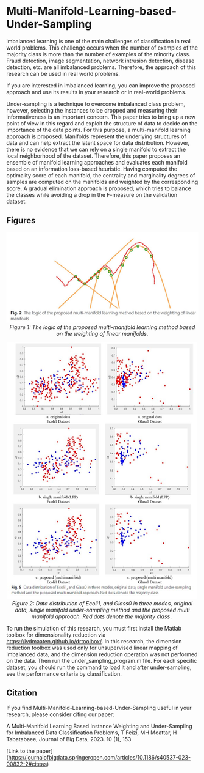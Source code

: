 # Multi-Manifold-Learning-based-Under-Sampling

imbalanced learning is one of the main challenges of classification in real world problems. 
This challenge occurs when the number of examples of the majority class is more than the number of examples of the minority class.
Fraud detection, image segmentation, network intrusion detection, disease detection, etc. are all imbalanced problems.
Therefore, the approach of this research can be used in real world problems.

If you are interested in imbalanced learning, 
you can improve the proposed approach and use its results in your research or in real-world problems.


Under-sampling is a technique to overcome imbalanced class problem, however, 
selecting the instances to be dropped and measuring their informativeness is an important concern. 
This paper tries to bring up a new point of view in this regard and exploit the structure of data to decide on the importance of the data points.
For this purpose, a multi-manifold learning approach is proposed. 
Manifolds represent the underlying structures of data and can help extract the latent space for data distribution.
However, there is no evidence that we can rely on a single manifold to extract the local neighborhood of the dataset.
Therefore, this paper proposes an ensemble of manifold learning approaches and evaluates each manifold based on an information loss-based heuristic. 
Having computed the optimality score of each manifold, the centrality and marginality degrees of samples are computed on the manifolds and weighted by the corresponding score.
A gradual elimination approach is proposed, which tries to balance the classes while avoiding a drop in the F-measure on the validation dataset.

## Figures

<p align="center">
  <img src="3.jpg" >
  <br>
  <em>Figure 1: The logic of the proposed multi-manifold learning method based on the weighting of linear manifolds.</em>
</p>

<p align="center">
  <img src="5.jpg" style="width:500px;">
  <br>
  <em>Figure 2: Data distribution of Ecoli1, and Glass0 in three modes, original data, single manifold under-sampling
method and the proposed multi manifold approach. Red dots denote the majority class ‎‎.</em>
</p>


To run the simulation of this research, you must first install the Matlab toolbox for dimensionality reduction 
via https://lvdmaaten.github.io/drtoolbox/.
In this research, the dimension reduction toolbox was used only for unsupervised linear mapping of imbalanced data,
and the dimension reduction operation was not performed on the data.
Then run the under_sampling_program.m file. 
For each specific dataset, you should run the command to load it and after under-sampling,
see the performance criteria by classification.

## Citation
If you find Multi-Manifold-Learning-based-Under-Sampling useful in your research, please consider citing our paper:

A Multi-Manifold Learning Based Instance Weighting and Under-Sampling for Imbalanced Data Classification Problems,
T Feizi, MH Moattar, H Tabatabaee, Journal of Big Data, 2023. 10 (1), 153

[Link to the paper] (https://journalofbigdata.springeropen.com/articles/10.1186/s40537-023-00832-2#citeas)
